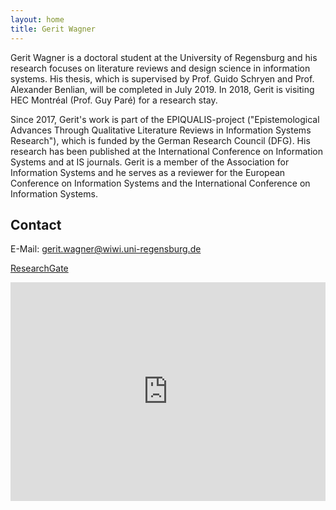 ```yaml
---
layout: home
title: Gerit Wagner
---
```


Gerit Wagner is a doctoral student at the University of Regensburg and his research focuses on literature reviews and design science in information systems. His thesis, which is supervised by Prof. Guido Schryen and Prof. Alexander Benlian, will be completed in July 2019. In 2018, Gerit is visiting HEC Montréal (Prof. Guy Paré) for a research stay.

Since 2017, Gerit's work is part of the EPIQUALIS-project ("Epistemological Advances Through Qualitative Literature Reviews in Information Systems Research"), which is funded by the German Research Council (DFG). His research has been published at the International Conference on Information Systems and at IS journals. Gerit is a member of the Association for Information Systems and he serves as a reviewer for the European Conference on Information Systems and the International Conference on Information Systems.

## Contact

E-Mail: [gerit.wagner@wiwi.uni-regensburg.de](mailto:gerit.wagner@wiwi.uni-regensburg.de)

[ResearchGate](https://www.researchgate.net/profile/Gerit_Wagner2)  

<iframe width="100%" height="350" frameborder="0" scrolling="no" marginheight="0" marginwidth="0" src="https://www.openstreetmap.org/export/embed.html?bbox=12.030544281005861%2C48.963483466000156%2C12.14718818664551%2C49.03072150100559&amp;layer=mapnik&amp;marker=48.99711382864934%2C12.088866233825684"></iframe>
